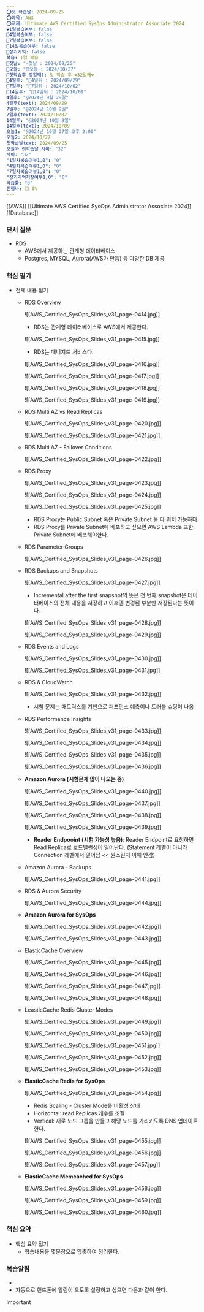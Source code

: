 ```yaml
---
⭕첫 학습날: 2024-09-25
⭕과목: AWS
⭕교재: Ultimate AWS Certified SysOps Administrator Associate 2024
❤1일복습여부: false
🧡4일복습여부: false
💛7일복습여부: false
💚14일복습여부: false
🧠장기기억: false
복습: 1일 복습
🛑첫날: "✏첫날 : 2024/09/25"
🛑오늘: "⏰오늘 : 2024/10/27"
🛑첫학습후 몇일째?: 첫 학습 후 ❤32일째❤
🛑4일후: "🥉4일뒤 : 2024/09/29"
🛑7일후: "🥈7일뒤 : 2024/10/02"
🛑14일후: "🥇14일뒤 : 2024/10/09"
4일후: "@2024년 9월 29일"
4일후(text): 2024/09/29
7일후: "@2024년 10월 2일"
7일후(text): 2024/10/02
14일후: "@2024년 10월 9일"
14일후(text): 2024/10/09
오늘1: "@2024년 10월 27일 오후 2:00"
오늘2: 2024/10/27
첫학습날text: 2024/09/25
오늘과 첫학습날 사이: "32"
사이: "32"
"1일차복습여부1,0": "0"
"4일차복습여부1,0": "0"
"7일차복습여부1,0": "0"
"장기기억저장여부1,0": "0"
학습률: "0"
진행바: ⬜ 0%
---
```

[[AWS]] [[Ultimate AWS Certified SysOps Administrator Associate 2024]] [[Database]]

### 단서 질문

- RDS
    - AWS에서 제공하는 관계형 데이터베이스
    - Postgres, MYSQL, Aurora(AWS가 만듬) 등 다양한 DB 제공

### 핵심 필기

- 전체 내용 접기
    - RDS Overview
        
        ![[AWS_Certified_SysOps_Slides_v31_page-0414.jpg]]
        
        - RDS는 관계형 데이터베이스로 AWS에서 제공한다.
        
        ![[AWS_Certified_SysOps_Slides_v31_page-0415.jpg]]
        
        - RDS는 매니지드 서비스다.
        
        ![[AWS_Certified_SysOps_Slides_v31_page-0416.jpg]]
        
          
        
        ![[AWS_Certified_SysOps_Slides_v31_page-0417.jpg]]
        
          
        
        ![[AWS_Certified_SysOps_Slides_v31_page-0418.jpg]]
        
          
        
        ![[AWS_Certified_SysOps_Slides_v31_page-0419.jpg]]
        
          
        
    - RDS Multi AZ vs Read Replicas
        
        ![[AWS_Certified_SysOps_Slides_v31_page-0420.jpg]]
        
          
        
        ![[AWS_Certified_SysOps_Slides_v31_page-0421.jpg]]
        
          
        
    - RDS Multi AZ - Failover Conditions
        
        ![[AWS_Certified_SysOps_Slides_v31_page-0422.jpg]]
        
          
        
          
        
          
        
    - RDS Proxy
        
        ![[AWS_Certified_SysOps_Slides_v31_page-0423.jpg]]
        
          
        
        ![[AWS_Certified_SysOps_Slides_v31_page-0424.jpg]]
        
          
        
        ![[AWS_Certified_SysOps_Slides_v31_page-0425.jpg]]
        
        - RDS Proxy는 Public Subnet 혹은 Private Subnet 둘 다 위치 가능하다.
        - RDS Proxy를 Private Subnet에 배포하고 싶으면 AWS Lambda 또한, Private Subnet에 배포해야한다.
        
          
        
    - RDS Parameter Groups
        
        ![[AWS_Certified_SysOps_Slides_v31_page-0426.jpg]]
        
          
        
    - RDS Backups and Snapshots
        
        ![[AWS_Certified_SysOps_Slides_v31_page-0427.jpg]]
        
        - Incremental after the first snapshot의 뜻은 첫 번째 snapshot은 데이터베이스의 전체 내용을 저장하고 이후엔 변경된 부분만 저장된다는 뜻이다.
        
        ![[AWS_Certified_SysOps_Slides_v31_page-0428.jpg]]
        
          
        
        ![[AWS_Certified_SysOps_Slides_v31_page-0429.jpg]]
        
          
        
    - RDS Events and Logs
        
        ![[AWS_Certified_SysOps_Slides_v31_page-0430.jpg]]
        
          
        
        ![[AWS_Certified_SysOps_Slides_v31_page-0431.jpg]]
        
          
        
          
        
          
        
    - RDS & CloudWatch
        
        ![[AWS_Certified_SysOps_Slides_v31_page-0432.jpg]]
        
        - 시험 문제는 매트릭스를 기반으로 퍼포먼스 예측이나 트러블 슈팅이 나옴
        
          
        
    - RDS Performance Insights
        
        ![[AWS_Certified_SysOps_Slides_v31_page-0433.jpg]]
        
          
        
        ![[AWS_Certified_SysOps_Slides_v31_page-0434.jpg]]
        
          
        
        ![[AWS_Certified_SysOps_Slides_v31_page-0435.jpg]]
        
          
        
        ![[AWS_Certified_SysOps_Slides_v31_page-0436.jpg]]
        
          
        
          
        
          
        
    - **Amazon Aurora (시험문제 많이 나오는 중)**
        
        ![[AWS_Certified_SysOps_Slides_v31_page-0440.jpg]]
        
          
        
        ![[AWS_Certified_SysOps_Slides_v31_page-0437.jpg]]
        
          
        
        ![[AWS_Certified_SysOps_Slides_v31_page-0438.jpg]]
        
          
        
        ![[AWS_Certified_SysOps_Slides_v31_page-0439.jpg]]
        
        - **Reader Endpooint (시험 가능성 높음)**: Reader Endpoint로 요청하면 Read Replica로 로드밸런싱이 일어난다. (Statement 레벨이 아니라 Connection 레벨에서 일어남 << 뭔소린지 이해 안감)
        
          
        
    - Amazon Aurora - Backups
        
        ![[AWS_Certified_SysOps_Slides_v31_page-0441.jpg]]
        
          
        
    - RDS & Aurora Security
        
        ![[AWS_Certified_SysOps_Slides_v31_page-0444.jpg]]
        
          
        
    - **Amazon Aurora for SysOps**
        
        ![[AWS_Certified_SysOps_Slides_v31_page-0442.jpg]]
        
          
        
        ![[AWS_Certified_SysOps_Slides_v31_page-0443.jpg]]
        
          
        
    - ElasticCache Overview
        
        ![[AWS_Certified_SysOps_Slides_v31_page-0445.jpg]]
        
          
        
        ![[AWS_Certified_SysOps_Slides_v31_page-0446.jpg]]
        
          
        
        ![[AWS_Certified_SysOps_Slides_v31_page-0447.jpg]]
        
          
        
        ![[AWS_Certified_SysOps_Slides_v31_page-0448.jpg]]
        
          
        
    - LeasticCache Redis Cluster Modes
        
        ![[AWS_Certified_SysOps_Slides_v31_page-0449.jpg]]
        
          
        
        ![[AWS_Certified_SysOps_Slides_v31_page-0450.jpg]]
        
          
        
        ![[AWS_Certified_SysOps_Slides_v31_page-0451.jpg]]
        
          
        
        ![[AWS_Certified_SysOps_Slides_v31_page-0452.jpg]]
        
          
        
        ![[AWS_Certified_SysOps_Slides_v31_page-0453.jpg]]
        
          
        
    - **ElasticCache Redis for SysOps**
        
        ![[AWS_Certified_SysOps_Slides_v31_page-0454.jpg]]
        
        - Redis Scaling - Cluster Mode를 비활성 상태
        - Horizontal: read Replicas 개수를 조절
        - Vertical: 새로 노드 그룹을 만들고 해당 노드를 가리키도록 DNS 업데이트한다.
        
        ![[AWS_Certified_SysOps_Slides_v31_page-0455.jpg]]
        
          
        
        ![[AWS_Certified_SysOps_Slides_v31_page-0456.jpg]]
        
          
        
        ![[AWS_Certified_SysOps_Slides_v31_page-0457.jpg]]
        
          
        
    - **ElasticCache Memcached for SysOps**
        
        ![[AWS_Certified_SysOps_Slides_v31_page-0458.jpg]]
        
          
        
        ![[AWS_Certified_SysOps_Slides_v31_page-0459.jpg]]
        
          
        
        ![[AWS_Certified_SysOps_Slides_v31_page-0460.jpg]]
        
          
        

### 핵심 요약

- 핵심 요약 접기
    - 학습내용을 몇문장으로 압축하여 정리한다.

### 복습알림

- 
- 자동으로 핸드폰에 알림이 오도록 설정하고 싶으면 다음과 같이 한다.

> [!important]  
> 